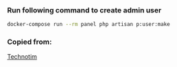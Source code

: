 
### Run following command to create admin user

```bash
docker-compose run --rm panel php artisan p:user:make
```

### Copied from: 
[Technotim](https://docs.technotim.live/posts/pterodactyl-game-server/)